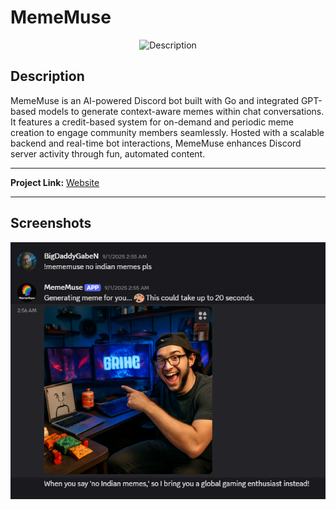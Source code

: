 # MemeMuse


<p align="center">
  <img src="../img/mememuse-logo.jpg" alt="Description">
</p>

## Description

MemeMuse is an AI-powered Discord bot built with Go and integrated GPT-based models to generate context-aware memes within chat conversations. It features a credit-based system for on-demand and periodic meme creation to engage community members seamlessly. Hosted with a scalable backend and real-time bot interactions, MemeMuse enhances Discord server activity through fun, automated content.

---

**Project Link:** [Website](http://mememuse.xyz)


---

## Screenshots

![MemeMuse Screenshot](./img/mememuse1.png)